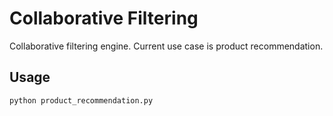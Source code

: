 # Collaborative Filtering

Collaborative filtering engine. Current use case is product recommendation.

## Usage

```
python product_recommendation.py
```
